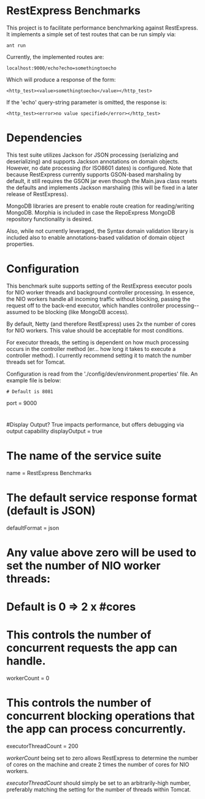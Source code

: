 RestExpress Benchmarks
======================
This project is to facilitate performance benchmarking against RestExpress.  It implements a simple set of test routes that can be run simply via:

    ant run

Currently, the implemented routes are:

    localhost:9000/echo?echo=somethingtoecho

Which will produce a response of the form:

    <http_test><value>somethingtoecho</value></http_test>

If the 'echo' query-string parameter is omitted, the response is:

    <http_test><error>no value specified</error></http_test>

Dependencies
============
This test suite utilizes Jackson for JSON processing (serializing and deserializing) and supports Jackson annotations on domain objects.
However, no date processing (for ISO8601 dates) is configured.  Note that because RestExpress currently supports GSON-based marshaling
by default, it still requires the GSON jar even though the Main.java class resets the defaults and implements Jackson marshaling (this
will be fixed in a later release of RestExpress).

MongoDB libraries are present to enable route creation for reading/writing MongoDB.  Morphia is included in case the RepoExpress MongoDB
repository functionality is desired.

Also, while not currently leveraged, the Syntax domain validation library is included also to enable annotations-based validation of
domain object properties.

Configuration
=============
This benchmark suite supports setting of the RestExpress executor pools for NIO worker threads and background controller processing.
In essence, the NIO workers handle all incoming traffic without blocking, passing the request off to the back-end executor, which
handles controller processing--assumed to be blocking (like MongoDB access).

By default, Netty (and therefore RestExpress) uses 2x the number of cores for NIO workers.  This value should be acceptable for most
conditions.

For executor threads, the setting is dependent on how much processing occurs in the controller method (er... how long it takes to
execute a controller method).  I currently recommend setting it to match the number threads set for Tomcat.

Configuration is read from the './config/dev/environment.properties' file.  An example file is below:

    # Default is 8081
port = 9000
#
#Display Output? True impacts performance, but offers debugging via output capability
displayOutput = true
#
# The name of the service suite
name = RestExpress Benchmarks
#
# The default service response format (default is JSON)
defaultFormat = json
#
# Any value above zero will be used to set the number of NIO worker threads:
# Default is 0 => 2 x #cores
# This controls the number of concurrent requests the app can handle.
workerCount = 0
#
# This controls the number of concurrent blocking operations that the app can process concurrently.
executorThreadCount = 200

_workerCount_ being set to zero allows RestExpress to determine the number of cores on the machine and create 2 times the number of cores for NIO workers.

_executorThreadCount_ should simply be set to an arbitrarily-high number, preferably matching the setting for the number of threads within Tomcat. 